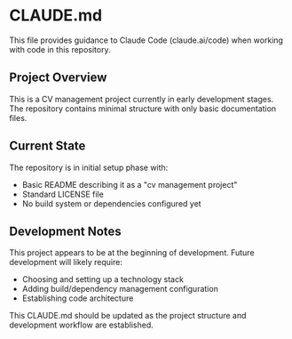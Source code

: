 # CLAUDE.md

This file provides guidance to Claude Code (claude.ai/code) when working with code in this repository.

## Project Overview

This is a CV management project currently in early development stages. The repository contains minimal structure with only basic documentation files.

## Current State

The repository is in initial setup phase with:
- Basic README describing it as a "cv management project"
- Standard LICENSE file
- No build system or dependencies configured yet

## Development Notes

This project appears to be at the beginning of development. Future development will likely require:
- Choosing and setting up a technology stack
- Adding build/dependency management configuration
- Establishing code architecture

This CLAUDE.md should be updated as the project structure and development workflow are established.